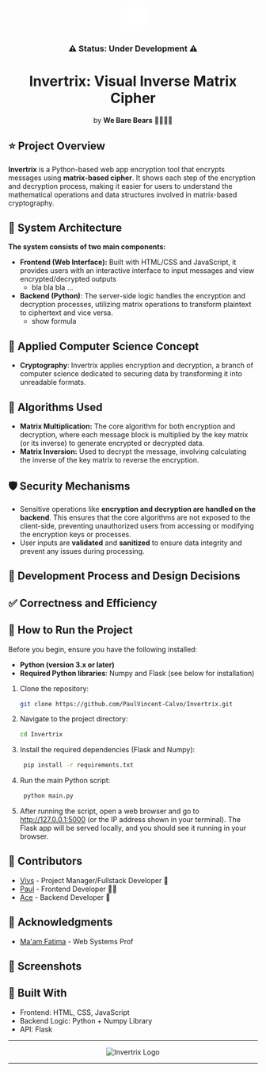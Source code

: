 <p align="center"><img src="https://github.com/PaulVincent-Calvo/Invertrix/blob/main/static/assets/invertrix-favicon.png" alt="Invertrix Logo"></p>
<h3 align="center">⚠️ Status: Under Development ⚠️</h3>
<h1 align="center">Invertrix: Visual Inverse Matrix Cipher</h1>
<p align="center">by <strong>We Bare Bears</strong> 🐻🐼🐻‍❄️</p>



## ⭐ Project Overview
**Invertrix** is a Python-based web app encryption tool that encrypts messages using **matrix-based cipher**.  It shows each step of the encryption and decryption process, making it easier for users to understand the mathematical operations and data structures involved in matrix-based cryptography.
## 📐 System Architecture
**The system consists of two main components:**

* **Frontend (Web Interface):** Built with HTML/CSS and JavaScript, it provides users with an interactive interface to input messages and view encrypted/decrypted outputs
  * bla bla bla ...
* **Backend (Python)**: The server-side logic handles the encryption and decryption processes, utilizing matrix operations to transform plaintext to ciphertext and vice versa.
   * show formula
 
<!-- ## 🔒 Core Concept: Inverse Matrices to Encrypt and Decrypt Messages
* **Encryption Process Using the Key Matrix**
    1. **Generate the Key Matrix**: A key matrix is created as a crucial part of the encryption process. This matrix should be invertible to allow for successful decryption.
    2. **Encrypt the Message**: The plaintext is divided into blocks, each converted to numeric values. Each block is then multiplied by the key matrix to produce the encrypted ciphertext.
* **Decryption Process Using the Inverse of the Key Matrix**
    1. **Find the Inverse of the Key Matrix**: The key matrix’s inverse is calculated to reverse the encryption process.
    2. **Decrypt the Ciphertext**: The ciphertext is divided into blocks, each multiplied by the inverse of the key matrix, which reconstructs the original plaintext message -->
  
## 🤖 Applied Computer Science Concept
* **Cryptography**: Invertrix applies encryption and decryption, a branch of computer science dedicated to securing data by transforming it into unreadable formats.

## 🧬 Algorithms Used
* **Matrix Multiplication:** The core algorithm for both encryption and decryption, where each message block is multiplied by the key matrix (or its inverse) to generate encrypted or decrypted data.
* **Matrix Inversion:** Used to decrypt the message, involving calculating the inverse of the key matrix to reverse the encryption.

## 🛡️ Security Mechanisms
* Sensitive operations like **encryption and decryption are handled on the backend**. This ensures that the core algorithms are not exposed to the client-side, preventing unauthorized users from accessing or modifying the encryption keys or processes.
* User inputs are **validated** and **sanitized** to ensure data integrity and prevent any issues during processing.

## 🤔 Development Process and Design Decisions

## ✅ Correctness and Efficiency

## 🏃 How to Run the Project
   Before you begin, ensure you have the following installed:
- **Python (version 3.x or later)** 
- **Required Python libraries**: Numpy and Flask (see below for installation)
  
1. Clone the repository:

    ```bash
    git clone https://github.com/PaulVincent-Calvo/Invertrix.git
    ```

2. Navigate to the project directory:

    ```bash
    cd Invertrix
    ```

3. Install the required dependencies (Flask and Numpy):
   ```bash
    pip install -r requirements.txt
    ```
4. Run the main Python script:
   ```bash
    python main.py
    ```
5. After running the script, open a web browser and go to http://127.0.0.1:5000 (or the IP address shown in your terminal).
The Flask app will be served locally, and you should see it running in your browser.

<!-- 6. You can also access the webapp online at [https://invertrix.onrender.com/](https://invertrix.onrender.com/)  
   * *Note: There may be a delay on startup due to the testing phase and free hosting.* -->

## 👥 Contributors

* [Vivs](https://github.com/VivieneGarcia) - Project Manager/Fullstack Developer 🐻
* [Paul](https://github.com/PaulVincent-Calvo) - Frontend Developer 🐻‍❄️
* [Ace](https://github.com/AcePenaflorida) - Backend Developer 🐼


## 🌷 Acknowledgments
* [Ma'am Fatima](https://github.com/marieemoiselle) - Web Systems Prof

## 📸 Screenshots 
<!-- Hindi need. Gusto ko lng may ganto para may mabalikan ako sa future. wow future hehehe 🤓 -->

## 🔧 Built With

* Frontend: HTML, CSS, JavaScript
* Backend Logic:  Python + Numpy Library
* API: Flask
---
<p align="center"><img src="https://github.com/PaulVincent-Calvo/Invertrix/blob/main/static/assets/invertix-logo.png" alt="Invertrix Logo"></p>

---
